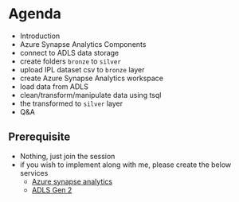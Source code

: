 # Agenda

- Introduction
- Azure Synapse Analytics Components
- connect to ADLS data storage
- create folders `bronze` to `silver`
- upload IPL dataset csv to `bronze` layer
- create Azure Synapse Analytics workspace
- load data from ADLS
- clean/transform/manipulate data using tsql
- the transformed to `silver` layer
- Q&A

## Prerequisite

- Nothing, just join the session
- if you wish to implement along with me, please create the below services
  - [Azure synapse analytics](https://learn.microsoft.com/en-us/azure/synapse-analytics/quickstart-create-workspace)
  - [ADLS Gen 2](https://learn.microsoft.com/en-us/azure/storage/blobs/create-data-lake-storage-account)
